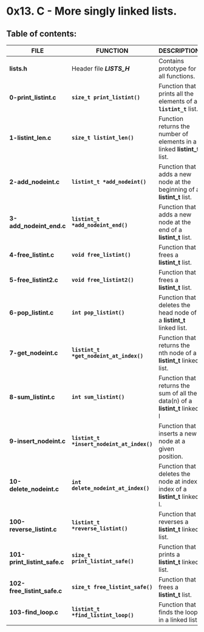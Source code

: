 # 0x13. C - More singly linked lists.

## Table of contents:

|             FILE             |                 FUNCTION                   |                                 DESCRIPTION                                  |
| ---------------------------- | ------------------------------------------ | ---------------------------------------------------------------------------- |
| **lists.h**                  | Header file **_LISTS_H_**                  | Contains prototype for all functions.                                        |
| **0-print_listint.c**        | **`size_t print_listint()`**               | Function that prints all the elements of a **`listint_t`** list.             |
| **1-listint_len.c**          | **`size_t listint_len()`**                 | Function returns the number of elements in a linked **listint_t** list.      |
| **2-add_nodeint.c**          | **`listint_t *add_nodeint()`**             | Function that adds a new node at the beginning of a **listint_t** list.      |
| **3-add_nodeint_end.c**      | **`listint_t *add_nodeint_end()`**         | Function that adds a new node at the end of a **listint_t** list.            |
| **4-free_listint.c**         | **`void free_listint()`**                  | Function that frees a **listint_t** list.                                    |
| **5-free_listint2.c**        | **`void free_listint2()`**                 | Function that frees a **listint_t** list.                                    |
| **6-pop_listint.c**          | **`int pop_listint()`**                    | Function that deletes the head node of a **listint_t** linked list.          |
| **7-get_nodeint.c**          | **`listint_t *get_nodeint_at_index()`**    | Function that returns the nth node of a **listint_t** linked list.           |
| **8-sum_listint.c**          | **`int sum_listint()`**                    | Function that returns the sum of all the data(n) of a **listint_t** linked l |
| **9-insert_nodeint.c**       | **`listint_t *insert_nodeint_at_index()`** | Function that inserts a new node at a given position.                        |
| **10-delete_nodeint.c**      | **`int delete_nodeint_at_index()`**        | Function that deletes the node at index index of a **listint_t** linked l.   |
| **100-reverse_listint.c**    | **`listint_t *reverse_listint()`**         | Function that reverses a **listint_t** linked list.                          |
| **101-print_listint_safe.c** | **`size_t print_listint_safe()`**          | Function that prints a **listint_t** linked list.                            |
| **102-free_listint_safe.c**  | **`size_t free_listint_safe()`**           | Function that frees a **listint_t** list.                                    |
| **103-find_loop.c**          | **`listint_t *find_listint_loop()`**       | Function that finds the loop in a linked list.                               |

